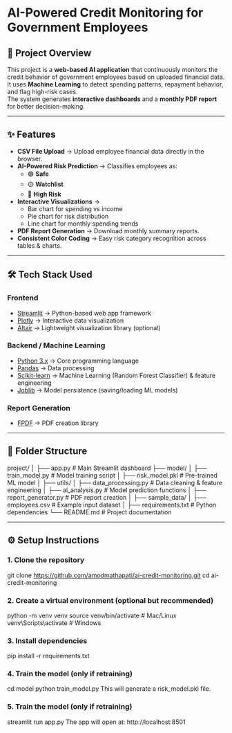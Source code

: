 # AI-Powered Credit Monitoring for Government Employees

## 📌 Project Overview
This project is a **web-based AI application** that continuously monitors the credit behavior of government employees based on uploaded financial data.  
It uses **Machine Learning** to detect spending patterns, repayment behavior, and flag high-risk cases.  
The system generates **interactive dashboards** and a **monthly PDF report** for better decision-making.

---

## ✨ Features
- **CSV File Upload** → Upload employee financial data directly in the browser.
- **AI-Powered Risk Prediction** → Classifies employees as:
  - 🟢 **Safe**
  - 🟡 **Watchlist**
  - 🔴 **High Risk**
- **Interactive Visualizations** → 
  - Bar chart for spending vs income
  - Pie chart for risk distribution
  - Line chart for monthly spending trends
- **PDF Report Generation** → Download monthly summary reports.
- **Consistent Color Coding** → Easy risk category recognition across tables & charts.

---

## 🛠 Tech Stack Used

### **Frontend**
- [Streamlit](https://streamlit.io/) → Python-based web app framework
- [Plotly](https://plotly.com/python/) → Interactive data visualization
- [Altair](https://altair-viz.github.io/) → Lightweight visualization library (optional)

### **Backend / Machine Learning**
- [Python 3.x](https://www.python.org/) → Core programming language
- [Pandas](https://pandas.pydata.org/) → Data processing
- [Scikit-learn](https://scikit-learn.org/) → Machine Learning (Random Forest Classifier) & feature engineering
- [Joblib](https://joblib.readthedocs.io/) → Model persistence (saving/loading ML models)

### **Report Generation**
- [FPDF](https://pyfpdf.readthedocs.io/) → PDF creation library

---

## 📂 Folder Structure
project/
│
├── app.py                      # Main Streamlit dashboard
├── model/
│   ├── train_model.py           # Model training script
│   ├── risk_model.pkl           # Pre-trained ML model
│
├── utils/
│   ├── data_processing.py       # Data cleaning & feature engineering
│   ├── ai_analysis.py           # Model prediction functions
│   ├── report_generator.py      # PDF report creation
│
├── sample_data/
│   ├── employees.csv            # Example input dataset
│
├── requirements.txt             # Python dependencies
└── README.md                    # Project documentation


---

## ⚙️ Setup Instructions

### **1. Clone the repository**
git clone https://github.com/amodmathapati/ai-credit-monitoring.git
cd ai-credit-monitoring

### **2. Create a virtual environment (optional but recommended)**
python -m venv venv
source venv/bin/activate   # Mac/Linux
venv\Scripts\activate      # Windows

### **3. Install dependencies**
pip install -r requirements.txt

### **4. Train the model (only if retraining)**
cd model
python train_model.py
This will generate a risk_model.pkl file.

### **5. Train the model (only if retraining)**
streamlit run app.py
The app will open at:
http://localhost:8501

